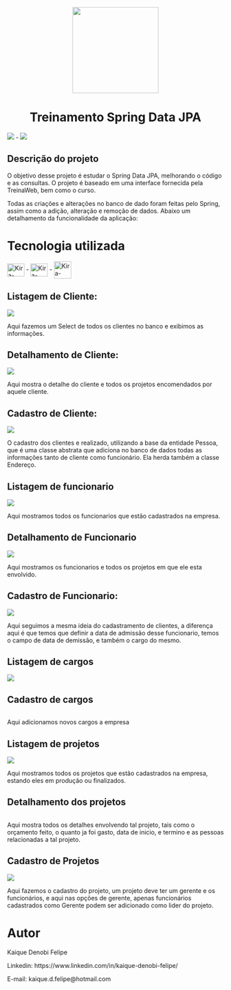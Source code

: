 <div align="center">
<img src ="https://github.com/kaique-kira/TreinamentoSpring/blob/main/imagens/1.png" width="200px">
</div>

<h1 align="center">Treinamento Spring Data JPA</h1>

<img src="https://img.shields.io/badge/Status-Finish-brightgreen"> - <img src="https://img.shields.io/badge/Test-to%20do-red">

## Descrição do projeto
O objetivo desse projeto é estudar o Spring Data JPA, melhorando o código e as consultas.
O projeto é baseado em uma interface fornecida pela TreinaWeb, bem como o curso.

Todas as criações e alterações no banco de dado foram feitas pelo Spring, assim como a adição, alteração e remoção de dados. Abaixo um detalhamento da funcionalidade da aplicação:

# Tecnologia utilizada

<img align="center" alt="Kira-Java" height="30" width="40" src="https://cdn.jsdelivr.net/gh/devicons/devicon/icons/java/java-plain.svg"> - <img align="center" alt="Kira-Spring" height="30" width="40" src="https://cdn.jsdelivr.net/gh/devicons/devicon/icons/spring/spring-original.svg"> - <img align="center" alt="Kira-MySql" heigth="30" width="40" src="https://cdn.jsdelivr.net/gh/devicons/devicon/icons/mysql/mysql-plain.svg">

## Listagem de Cliente:

<img src ="https://github.com/kaique-kira/TreinamentoSpring/blob/main/imagens/ListagemCliente.png">

Aqui fazemos um Select de todos os clientes no banco e exibimos as informações.

## Detalhamento de Cliente:

<img src ="https://github.com/kaique-kira/TreinamentoSpring/blob/main/imagens/DetalheCliente.png">

Aqui mostra o detalhe do cliente e todos os projetos encomendados por aquele cliente.

## Cadastro de Cliente:

<img src ="https://github.com/kaique-kira/TreinamentoSpring/blob/main/imagens/CadastroCliente.png">

O cadastro dos clientes e realizado, utilizando a base da entidade Pessoa, que é uma classe abstrata que adiciona no banco de dados todas as informações tanto de cliente como funcionário. Ela herda também a classe Endereço. 

## Listagem de funcionario

<img src ="https://github.com/kaique-kira/TreinamentoSpring/blob/main/imagens/ListagemFuncionario.png">

Aqui mostramos todos os funcionarios que estão cadastrados na empresa.

## Detalhamento de Funcionario

<img src ="https://github.com/kaique-kira/TreinamentoSpring/blob/main/imagens/DetalheFuncionario.png">

Aqui mostramos os funcionarios e todos os projetos em que ele esta envolvido.

## Cadastro de Funcionario:

<img src ="https://github.com/kaique-kira/TreinamentoSpring/blob/main/imagens/CadastroFuncionario.png">

Aqui seguimos a mesma ideia do cadastramento de clientes, a diferença aqui é que temos que definir a data de admissão desse funcionario, temos o campo de data de demissão, e também o cargo do mesmo.

## Listagem de cargos

<img src ="https://github.com/kaique-kira/TreinamentoSpring/blob/main/imagens/ListagemCargo.png">

## Cadastro de cargos 

<img scr ="https://github.com/kaique-kira/TreinamentoSpring/blob/main/imagens/CadastroCargo.png">

Aqui adicionamos novos cargos a empresa

## Listagem de projetos

<img src ="https://github.com/kaique-kira/TreinamentoSpring/blob/main/imagens/ListagemProjeto.png">

Aqui mostramos todos os projetos que estão cadastrados na empresa, estando eles em produção ou finalizados.

## Detalhamento dos projetos

<img scr ="https://github.com/kaique-kira/TreinamentoSpring/blob/main/imagens/DetalheProjeto.png">

Aqui mostra todos os detalhes envolvendo tal projeto,  tais como o orçamento feito, o quanto ja foi gasto, data de inicio, e termino e as pessoas relacionadas a tal projeto.

## Cadastro de Projetos

<img src ="https://github.com/kaique-kira/TreinamentoSpring/blob/main/imagens/CadastroProjeto.png">

Aqui fazemos o cadastro do projeto, um projeto deve ter um gerente e os funcionários, e aqui nas opções de gerente, apenas funcionários cadastrados como Gerente podem ser adicionado como lider do projeto.


# Autor
<p>Kaique Denobi Felipe</p>
<p>Linkedin: https://www.linkedin.com/in/kaique-denobi-felipe/</p>
<p>E-mail: kaique.d.felipe@hotmail.com</p>
